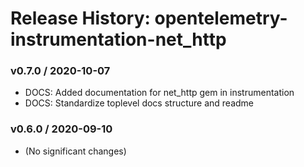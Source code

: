 # Release History: opentelemetry-instrumentation-net_http

### v0.7.0 / 2020-10-07

* DOCS: Added documentation for net_http gem in instrumentation 
* DOCS: Standardize toplevel docs structure and readme 

### v0.6.0 / 2020-09-10

* (No significant changes)
